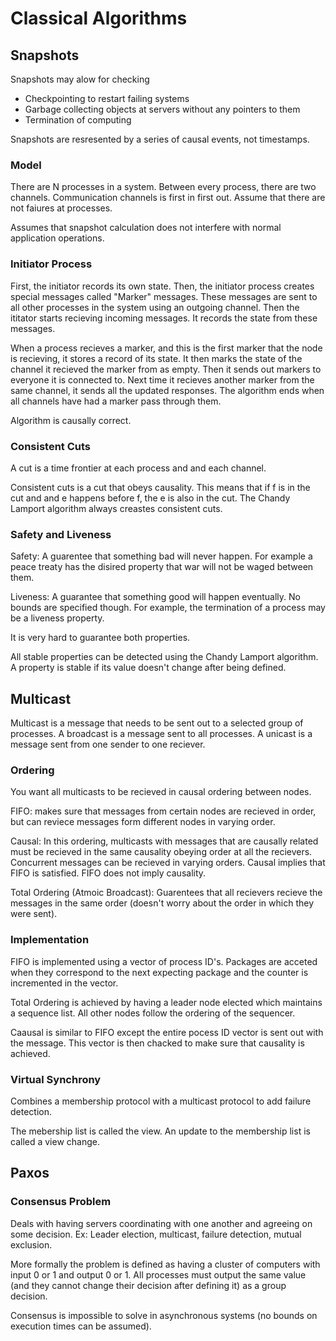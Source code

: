# Classical Algorithms

## Snapshots

Snapshots may alow for checking

* Checkpointing to restart failing systems
* Garbage collecting objects at servers without any pointers to them
* Termination of computing

Snapshots are resresented by a series of causal events, not timestamps.

### Model

There are N processes in a system. Between every process, there are two channels. Communication channels is first in first out. Assume that there are not faiures at processes. 

Assumes that snapshot calculation does not interfere with normal application operations. 

### Initiator Process

First, the initiator records its own state. Then, the initiator process creates special messages called "Marker" messages. These messages are sent to all other processes in the system using an outgoing channel. Then the ititator starts recieving incoming messages. It records the state from these messages.

When a process recieves a marker, and this is the first marker that the node is recieving, it stores a record of its state. It then marks the state of the channel it recieved the marker from as empty. Then it sends out markers to everyone it is connected to. Next time it recieves another marker from the same channel, it sends all the updated responses. The algorithm ends when all channels have had a marker pass through them.

Algorithm is causally correct.

### Consistent Cuts

A cut is a time frontier at each process and and each channel. 

Consistent cuts is a cut that obeys causality. This means that if f is in the cut and and e happens before f, the e is also in the cut. The Chandy Lamport algorithm always creastes consistent cuts.

### Safety and Liveness

Safety: A guarentee that something bad will never happen. For example a peace treaty has the disired property that war will not be waged between them.

Liveness: A guarantee that something good will happen eventually. No bounds are specified though. For example, the termination of a process may be a liveness property.

It is very hard to guarantee both properties. 

All stable properties can be detected using the Chandy Lamport algorithm. A property is stable if its value doesn't change after being defined.

## Multicast

Multicast is a message that needs to be sent out to a selected group of processes. A broadcast is a message sent to all processes. A unicast is a message sent from one sender to one reciever. 

### Ordering

You want all multicasts to be recieved in causal ordering between nodes.

FIFO: makes sure that messages from certain nodes are recieved in order, but can reviece messages form different nodes in varying order.

Causal: In this ordering, multicasts with messages that are causally related must be recieved in the same causality obeying order at all the recievers. Concurrent messages can be recieved in varying orders. Causal implies that FIFO is satisfied. FIFO does not imply causality.

Total Ordering (Atmoic Broadcast): Guarentees that all recievers recieve the messages in the same order (doesn't worry about the order in which they were sent).

### Implementation

FIFO is implemented using a vector of process ID's. Packages are acceted when they correspond to the next expecting package and the counter is incremented in the vector.

Total Ordering is achieved by having a leader node elected which maintains a sequence list. All other nodes follow the ordering of the sequencer. 

Caausal is similar to FIFO except the entire pocess ID vector is sent out with the message. This vector is then chacked to make sure that causality is achieved.

### Virtual Synchrony

Combines a membership protocol with a multicast protocol to add failure detection.

The mebership list is called the view. An update to the membership list is called a view change.

## Paxos

### Consensus Problem

Deals with having servers coordinating with one another and agreeing on some decision. Ex: Leader election, multicast, failure detection, mutual exclusion.

More formally the problem is defined as having a cluster of computers with input 0 or 1 and output 0 or 1. All processes must output the same value (and they cannot change their decision after defining it) as a group decision.

Consensus is impossible to solve in asynchronous systems (no bounds on execution times can be assumed).
